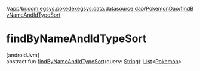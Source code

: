 //[app](../../../index.md)/[br.com.egsys.pokedexegsys.data.datasource.dao](../index.md)/[PokemonDao](index.md)/[findByNameAndIdTypeSort](find-by-name-and-id-type-sort.md)

# findByNameAndIdTypeSort

[androidJvm]\
abstract fun [findByNameAndIdTypeSort](find-by-name-and-id-type-sort.md)(query: [String](https://kotlinlang.org/api/latest/jvm/stdlib/kotlin/-string/index.html)): [List](https://kotlinlang.org/api/latest/jvm/stdlib/kotlin.collections/-list/index.html)&lt;[Pokemon](../../br.com.egsys.pokedexegsys.data.model.storage/-pokemon/index.md)&gt;
